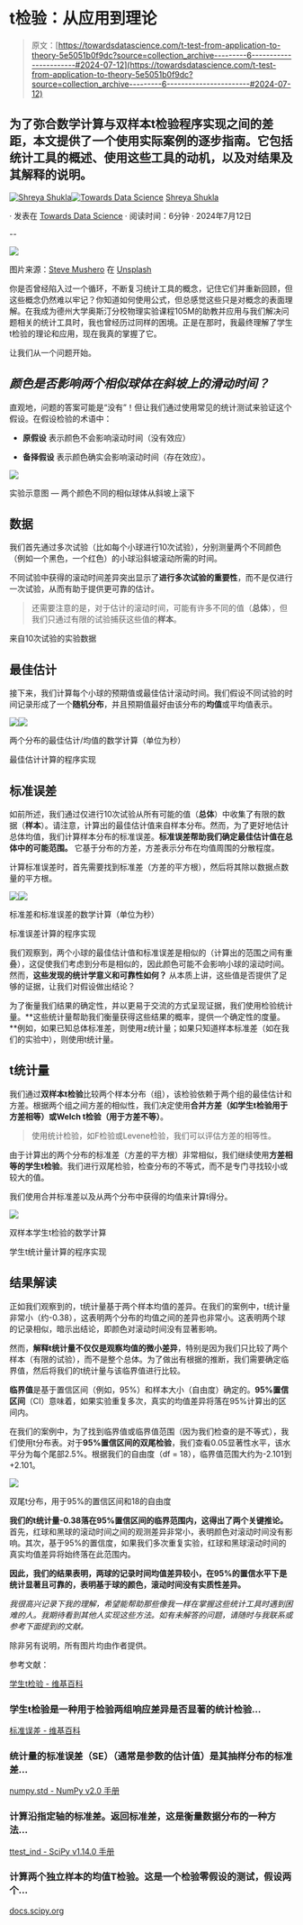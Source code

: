 # t检验：从应用到理论

> 原文：[https://towardsdatascience.com/t-test-from-application-to-theory-5e5051b0f9dc?source=collection_archive---------6-----------------------#2024-07-12](https://towardsdatascience.com/t-test-from-application-to-theory-5e5051b0f9dc?source=collection_archive---------6-----------------------#2024-07-12)

## 为了弥合数学计算与双样本t检验程序实现之间的差距，本文提供了一个使用实际案例的逐步指南。它包括统计工具的概述、使用这些工具的动机，以及对结果及其解释的说明。

[](https://medium.com/@shreyashukla04?source=post_page---byline--5e5051b0f9dc--------------------------------)[![Shreya Shukla](../Images/202aca58677a445ec618494f1151d2d7.png)](https://medium.com/@shreyashukla04?source=post_page---byline--5e5051b0f9dc--------------------------------)[](https://towardsdatascience.com/?source=post_page---byline--5e5051b0f9dc--------------------------------)[![Towards Data Science](../Images/a6ff2676ffcc0c7aad8aaf1d79379785.png)](https://towardsdatascience.com/?source=post_page---byline--5e5051b0f9dc--------------------------------) [Shreya Shukla](https://medium.com/@shreyashukla04?source=post_page---byline--5e5051b0f9dc--------------------------------)

· 发表在 [Towards Data Science](https://towardsdatascience.com/?source=post_page---byline--5e5051b0f9dc--------------------------------) · 阅读时间：6分钟 · 2024年7月12日

--

![](../Images/00330ac8e569709936b76a9e1ba217a5.png)

图片来源：[Steve Mushero](https://unsplash.com/@steve_mushero?utm_content=creditCopyText&utm_medium=referral&utm_source=unsplash) 在 [Unsplash](https://unsplash.com/photos/billiard-balls-on-billiard-table-Qok3vOrww_E?utm_content=creditCopyText&utm_medium=referral&utm_source=unsplash)

你是否曾经陷入过一个循环，不断复习统计工具的概念，记住它们并重新回顾，但这些概念仍然难以牢记？你知道如何使用公式，但总感觉这些只是对概念的表面理解。在我成为德州大学奥斯汀分校物理实验课程105M的助教并应用与我们解决问题相关的统计工具时，我也曾经历过同样的困境。正是在那时，我最终理解了学生t检验的理论和应用，现在我真的掌握了它。

让我们从一个问题开始。

## *颜色是否影响两个相似球体在斜坡上的滑动时间？*

直观地，问题的答案可能是“没有”！但让我们通过使用常见的统计测试来验证这个假设。在假设检验的术语中：

+   **原假设** 表示颜色不会影响滚动时间（没有效应）

+   **备择假设** 表示颜色确实会影响滚动时间（存在效应）。

![](../Images/cd0004e0b9e30eadd6319a03ed008b1d.png)

实验示意图 — 两个颜色不同的相似球体从斜坡上滚下

## 数据

我们首先通过多次试验（比如每个小球进行10次试验），分别测量两个不同颜色（例如一个黑色，一个红色）的小球沿斜坡滚动所需的时间。

不同试验中获得的滚动时间差异突出显示了**进行多次试验的重要性**，而不是仅进行一次试验，从而有助于提供更可靠的估计。

> 还需要注意的是，对于估计的滚动时间，可能有许多不同的值（**总体**），但我们只通过有限的试验捕获这些值的**样本**。

来自10次试验的实验数据

## **最佳估计**

接下来，我们计算每个小球的预期值或最佳估计滚动时间。我们假设不同试验的时间记录形成了一个**随机分布**，并且预期值最好由该分布的**均值**或平均值表示。

![](../Images/73c5caef7b68bb1b79e1f52549f8ff8d.png)![](../Images/518c1bb43be8647edfce55774e7fe1f4.png)

两个分布的最佳估计/均值的数学计算（单位为秒）

最佳估计计算的程序实现

## 标准误差

如前所述，我们通过仅进行10次试验从所有可能的值（**总体**）中收集了有限的数据（**样本**）。请注意，计算出的最佳估计值来自样本分布。然而，为了更好地估计总体均值，我们计算样本分布的标准误差。**标准误差帮助我们确定最佳估计值在总体中的可能范围。** 它基于分布的方差，方差表示分布在均值周围的分散程度。

计算标准误差时，首先需要找到标准差（方差的平方根），然后将其除以数据点数量的平方根。

![](../Images/34d10eb70d57b0fa34c8fa278e602c46.png)![](../Images/1453169d7be1ce076b24ff2c4aa7323c.png)

标准差和标准误差的数学计算（单位为秒）

标准误差计算的程序实现

我们观察到，两个小球的最佳估计值和标准误差是相似的（计算出的范围之间有重叠），这促使我们考虑到分布是相似的，因此颜色可能不会影响小球的滚动时间。然而，**这些发现的统计学意义和可靠性如何？** 从本质上讲，这些值是否提供了足够的证据，让我们对假设做出结论？

为了衡量我们结果的确定性，并以更易于交流的方式呈现证据，我们使用检验统计量。**这些统计量帮助我们衡量获得这些结果的概率，提供一个确定性的度量。**例如，如果已知总体标准差，则使用z统计量；如果只知道样本标准差（如在我们的实验中），则使用t统计量。

## t统计量

我们通过**双样本t检验**比较两个样本分布（组），该检验依赖于两个组的最佳估计和方差。根据两个组之间方差的相似性，我们决定使用**合并方差（如学生t检验用于方差相等）或Welch t检验（用于方差不等）**。

> 使用统计检验，如F检验或Levene检验，我们可以评估方差的相等性。

由于计算出的两个分布的标准差（方差的平方根）非常相似，我们继续使用**方差相等的学生t检验**。我们进行双尾检验，检查分布的不等式，而不是专门寻找较小或较大的值。

我们使用合并标准差以及从两个分布中获得的均值来计算t得分。

![](../Images/081f5804f96f428db02d273c7fc419c8.png)

双样本学生t检验的数学计算

学生t统计量计算的程序实现

## 结果解读

正如我们观察到的，t统计量基于两个样本均值的差异。在我们的案例中，t统计量非常小（约-0.38），这表明两个分布的均值之间的差异也非常小。这表明两个球的记录相似，暗示出结论，即颜色对滚动时间没有显著影响。

然而，**解释t统计量不仅仅是观察均值的微小差异**，特别是因为我们只比较了两个样本（有限的试验），而不是整个总体。为了做出有根据的推断，我们需要确定临界值，然后将我们的t统计量与该临界值进行比较。

**临界值**是基于置信区间（例如，95%）和样本大小（自由度）确定的。**95%置信区间**（CI）意味着，如果实验重复多次，真实的均值差异将落在95%计算出的区间内。

在我们的案例中，为了找到临界值或临界值范围（因为我们检查的是不等式），我们使用t分布表。对于**95%置信区间的双尾检验**，我们查看0.05显著性水平，该水平分为每个尾部2.5%。根据我们的自由度（df = 18），临界值范围大约为-2.101到+2.101。

![](../Images/58fd2ae2ac842af72751f4ac16c19547.png)

双尾t分布，用于95%的置信区间和18的自由度  

**我们的t统计量-0.38落在95%置信区间的临界范围内，这得出了两个关键推论。** 首先，红球和黑球的滚动时间之间的观测差异非常小，表明颜色对滚动时间没有影响。其次，基于95%的置信度，如果我们多次重复实验，红球和黑球滚动时间的真实均值差异将始终落在此范围内。  

**因此，我们的结果表明，两球的记录时间均值差异较小，在95%的置信水平下是统计显著且可靠的，表明基于球的颜色，滚动时间没有实质性差异。**  

*我很高兴记录下我的理解，希望能帮助那些像我一样在掌握这些统计工具时遇到困难的人。我期待看到其他人实现这些方法。如有未解答的问题，请随时与我联系或参考下面提到的文献。*  

除非另有说明，所有图片均由作者提供。  

参考文献：  

[学生t检验 - 维基百科](https://en.wikipedia.org/wiki/Student%27s_t-test?source=post_page-----5e5051b0f9dc--------------------------------)  

### 学生t检验是一种用于检验两组响应差异是否显著的统计检验…

[标准误差 - 维基百科](https://en.wikipedia.org/wiki/Standard_error?source=post_page-----5e5051b0f9dc--------------------------------)  

### 统计量的标准误差（SE）（通常是参数的估计值）是其抽样分布的标准差…  

[numpy.std - NumPy v2.0 手册](https://en.wikipedia.org/wiki/Standard_error?source=post_page-----5e5051b0f9dc--------------------------------)  

### 计算沿指定轴的标准差。返回标准差，这是衡量数据分布的一种方法…  

[ttest_ind - SciPy v1.14.0 手册](https://docs.scipy.org/doc/scipy/reference/generated/scipy.stats.ttest_ind.html?source=post_page-----5e5051b0f9dc--------------------------------)  

### 计算两个独立样本的均值T检验。这是一个检验零假设的测试，假设两个…  

[docs.scipy.org](https://docs.scipy.org/doc/scipy/reference/generated/scipy.stats.ttest_ind.html?source=post_page-----5e5051b0f9dc--------------------------------)  
